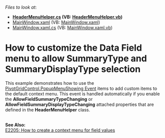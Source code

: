 <!-- default file list -->
*Files to look at*:

* **[HeaderMenuHelper.cs](./CS/WpfApplication53/HeaderMenuHelper.cs) (VB: [HeaderMenuHelper.vb](./VB/WpfApplication53/HeaderMenuHelper.vb))**
* [MainWindow.xaml](./CS/WpfApplication53/MainWindow.xaml) (VB: [MainWindow.xaml](./VB/WpfApplication53/MainWindow.xaml))
* [MainWindow.xaml.cs](./CS/WpfApplication53/MainWindow.xaml.cs) (VB: [MainWindow.xaml.vb](./VB/WpfApplication53/MainWindow.xaml.vb))
<!-- default file list end -->
# How to customize the Data Field menu to allow SummaryType and SummaryDisplayType selection


<p>This example demonstrates how to use the <a href="https://documentation.devexpress.com/#WPF/DevExpressXpfPivotGridPivotGridControl_PopupMenuShowingtopic">PivotGridControl.PopupMenuShowing Event</a> items to add custom items to the default context menu. This event is handled automatically if you enable the <strong>AllowFieldSummaryTypeChanging</strong> or  <strong>AllowFieldSummaryDisplayTypeChanging</strong> attached properties that are defined in the <strong>HeaderMenuHelper</strong> class. </p>
<p><br><strong>See Also:</strong><br><a href="https://www.devexpress.com/Support/Center/p/E2205">E2205: How to create a context menu for field values</a></p>

<br/>


